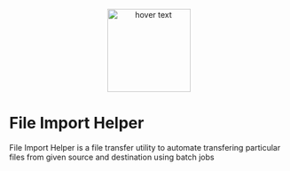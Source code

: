 <p align="center">
  <img src="https://cdn-icons-png.flaticon.com/512/1037/1037316.png" width="150" title="hover text">
</p>

# File Import Helper
File Import Helper is a file transfer utility to automate transfering particular files from given source and destination using batch jobs
